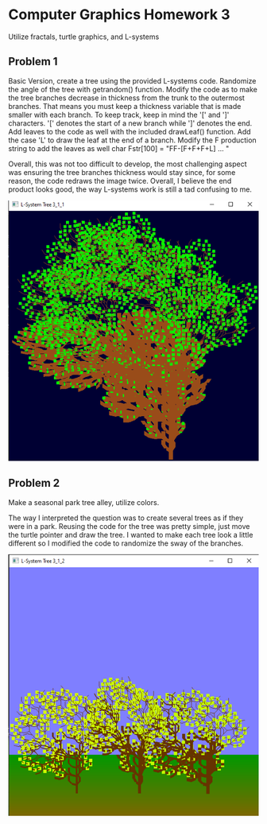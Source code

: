 # Computer Graphics Homework 3
Utilize fractals, turtle graphics, and L-systems

## Problem 1
Basic Version, create a tree using the provided L-systems code. Randomize the angle of the tree with getrandom() function. Modify the code as to make the tree branches decrease in thickness from the trunk to the outermost branches. That means you must keep a thickness variable that is made smaller with each branch. To keep track, keep in mind the '[' and ']' characters. '[' denotes the start of a new branch while ']' denotes the end.
Add leaves to the code as well with the included drawLeaf() function. Add the case 'L' to draw the leaf at the end of a branch. Modify the F production string to add the leaves as well char Fstr[100] = "FF-[F+F+F+L] ... "

Overall, this was not too difficult to develop, the most challenging aspect was ensuring the tree branches thickness would stay since, for some reason, the code redraws the image twice. Overall, I believe the end product looks good, the way L-systems work is still a tad confusing to me.

![Problem 1_1](/Homework3/Images/3_1_1_a.PNG)

## Problem 2
Make a seasonal park tree alley, utilize colors. 

The way I interpreted the question was to create several trees as if they were in a park. Reusing the code for the tree was pretty simple, just move the turtle pointer and draw the tree. I wanted to make each tree look a little different so I modified the code to randomize the sway of the branches.

![Problem 1_2](/Homework3/Images/3_1_2.PNG)


